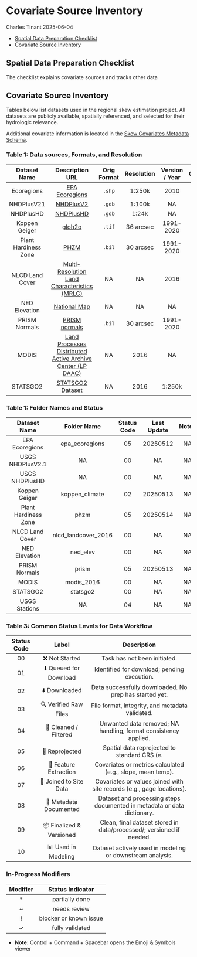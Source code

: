 Covariate Source Inventory
================
Charles Tinant
2025-06-04

- [Spatial Data Preparation
  Checklist](#spatial-data-preparation-checklist)
- [Covariate Source Inventory](#covariate-source-inventory)

## Spatial Data Preparation Checklist

The checklist explains covariate sources and tracks other data

## Covariate Source Inventory

Tables below list datasets used in the regional skew estimation project.
All datasets are publicly available, spatially referenced, and selected
for their hydrologic relevance.

Additional covariate information is located in the [Skew Covariates
Metadata
Schema](data/meta/covariates_metadata_split/covariates_covariate_metadata_schema.csv).

### Table 1: Data sources, Formats, and Resolution

| Dataset Name | Description URL | Orig Format | Resolution | Version / Year | CRS |
|:--:|:--:|:--:|:--:|:--:|:--:|
| Ecoregions | [EPA Ecoregions](https://www.epa.gov/eco-research) | `.shp` | 1:250k | 2010 | NA |
| NHDPlusV21 | [NHDPlusV2](https://nhdplus.com/NHDPlus/) | `.gdb` | 1:100k | NA | NA |
| NHDPlusHD | [NHDPlusHD](https://www.usgs.gov/national-hydrography/nhdplus-high-resolution) | `.gdb` | 1:24k | NA | NA |
| Koppen Geiger | [gloh2o](https://www.gloh2o.org/koppen/) | `.tif` | 36 arcsec | 1991-2020 | NA |
| Plant Hardiness Zone | [PHZM](https://prism.oregonstate.edu/projects/plant_hardiness_zones.php) | `.bil` | 30 arcsec | 1991-2020 | NA |
| NLCD Land Cover | [Multi-Resolution Land Characteristics (MRLC)](https://www.mrlc.gov/) | NA | NA | 2016 | NA |
| NED Elevation | [National Map](https://apps.nationalmap.gov/) | NA | NA | NA | NA |
| PRISM Normals | [PRISM normals](https://prism.oregonstate.edu/normals/) | `.bil` | 30 arcsec | 1991-2020 | NA |
| MODIS | [Land Processes Distributed Active Archive Center (LP DAAC)](https://lpdaac.usgs.gov/) | NA | 2016 | NA | NA |
| STATSGO2 | [STATSGO2 Dataset](https://water.usgs.gov/catalog/datasets/c33ccf12-aede-4c2f-9a46-147cbf0e2ab8/) | NA | 2016 | 1:250k | NA |

### Table 1: Folder Names and Status

|     Dataset Name     |     Folder Name     | Status Code | Last Update | Notes |
|:--------------------:|:-------------------:|:-----------:|:-----------:|:-----:|
|    EPA Ecoregions    |   epa_ecoregions    |     05      |  20250512   |  NA   |
|   USGS NHDPlusV2.1   |         NA          |     00      |     NA      |  NA   |
|    USGS NHDPlusHD    |         NA          |     00      |     NA      |  NA   |
|    Koppen Geiger     |   koppen_climate    |     02      |  20250513   |  NA   |
| Plant Hardiness Zone |        phzm         |     05      |  20250514   |  NA   |
|   NLCD Land Cover    | nlcd_landcover_2016 |     00      |     NA      |  NA   |
|    NED Elevation     |      ned_elev       |     00      |     NA      |  NA   |
|    PRISM Normals     |        prism        |     05      |  20250513   |  NA   |
|        MODIS         |     modis_2016      |     00      |     NA      |  NA   |
|       STATSGO2       |      statsgo2       |     00      |     NA      |  NA   |
|    USGS Stations     |         NA          |     04      |     NA      |  NA   |

### Table 3: Common Status Levels for Data Workflow

| Status Code | Label | Description |
|:--:|:--:|:--:|
| 00 | ❌ Not Started | Task has not been initiated. |
| 01 | ⬇️ Queued for Download | Identified for download; pending execution. |
| 02 | ⬇️ Downloaded | Data successfully downloaded. No prep has started yet. |
| 03 | 🔍 Verified Raw Files | File format, integrity, and metadata validated. |
| 04 | 🧹 Cleaned / Filtered | Unwanted data removed; NA handling, format consistency applied. |
| 05 | 📐 Reprojected | Spatial data reprojected to standard CRS (e. |
| 06 | 🧮 Feature Extraction | Covariates or metrics calculated (e.g., slope, mean temp). |
| 07 | 🧱 Joined to Site Data | Covariates or values joined with site records (e.g., gage locations). |
| 08 | 🧾 Metadata Documented | Dataset and processing steps documented in metadata or data dictionary. |
| 09 | 📦 Finalized & Versioned | Clean, final dataset stored in data/processed/; versioned if needed. |
| 10 | 📊 Used in Modeling | Dataset actively used in modeling or downstream analysis. |

### In-Progress Modifiers

| Modifier |    Status Indicator    |
|:--------:|:----------------------:|
|    \*    |     partially done     |
|    ~     |      needs review      |
|    !     | blocker or known issue |
|    ✓     |    fully validated     |

- **Note:** Control + Command + Spacebar opens the Emoji & Symbols
  viewer
